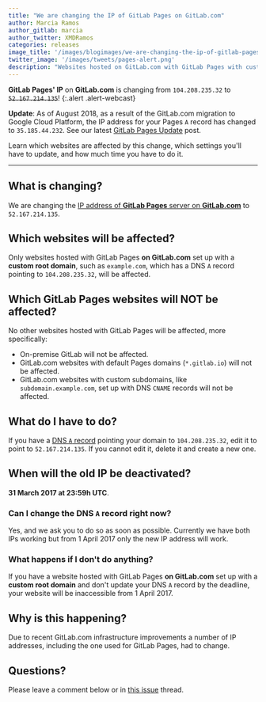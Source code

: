 ```yaml
---
title: "We are changing the IP of GitLab Pages on GitLab.com"
author: Marcia Ramos
author_gitlab: marcia
author_twitter: XMDRamos
categories: releases
image_title: '/images/blogimages/we-are-changing-the-ip-of-gitlab-pages-on-gitlab-com-cover.png'
twitter_image: '/images/tweets/pages-alert.png'
description: "Websites hosted on GitLab.com with GitLab Pages with custom root domains need to update their DNS A record"
---
```


**GitLab Pages' IP** on **GitLab.com** is changing from `104.208.235.32` to ~~`52.167.214.135`~~!
{:.alert .alert-webcast}

**Update**: As of August 2018, as a result of the GitLab.com migration to Google Cloud Platform,
the IP address for your Pages `A` record has changed to `35.185.44.232`. See our latest [GitLab Pages Update](/blog/2018/08/28/gitlab-pages-update/) post.

Learn which websites are affected by this change, which settings you'll have to update, and how much time you have to do it.

<!-- more -->

----

## What is changing?

We are changing the [IP address of **GitLab Pages** server on **GitLab.com**](https://gitlab.com/gitlab-com/marketing/issues/883) to `52.167.214.135`.

## Which websites will be affected?

Only websites hosted with GitLab Pages **on GitLab.com** set up with a **custom root domain**, such as `example.com`, which has a DNS `A` record pointing to `104.208.235.32`, will be affected.

## Which GitLab Pages websites will NOT be affected?

No other websites hosted with GitLab Pages will be affected, more specifically:

- On-premise GitLab will not be affected.
- GitLab.com websites with default Pages domains (`*.gitlab.io`) will not be affected.
- GitLab.com websites with custom subdomains, like `subdomain.example.com`, set up with DNS `CNAME` records will not be affected.

## What do I have to do?

If you have a [DNS `A` record](https://docs.gitlab.com/ee/user/project/pages/custom_domains_ssl_tls_certification/index.html#dns-a-record) pointing your domain to `104.208.235.32`, edit it to point to `52.167.214.135`. If you cannot edit it, delete it and create a new one.

## When will the old IP be deactivated?

**31 March 2017 at 23:59h UTC**.

### Can I change the DNS `A` record right now?

Yes, and we ask you to do so as soon as possible. Currently we have both IPs working but from 1 April 2017 only the new IP address will work.

### What happens if I don't do anything?

If you have a website hosted with GitLab Pages **on GitLab.com** set up with a **custom root domain** and don't update your DNS `A` record by the deadline, your website will be inaccessible from 1 April 2017.

## Why is this happening?

Due to recent GitLab.com infrastructure improvements a number of IP addresses, including the one used for GitLab Pages, had to change.

## Questions?

Please leave a comment below or in [this issue](https://gitlab.com/gitlab-com/marketing/issues/883) thread.
